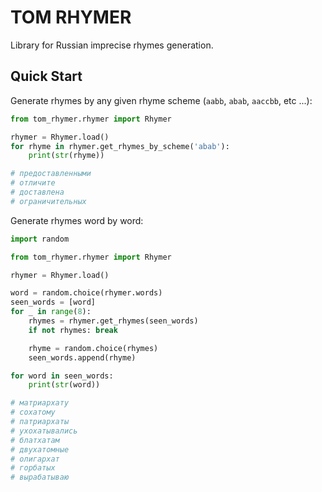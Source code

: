 # TOM RHYMER
Library for Russian imprecise rhymes generation.

## Quick Start
Generate rhymes by any given rhyme scheme (`aabb`, `abab`, `aaccbb`, etc ...):
```python
from tom_rhymer.rhymer import Rhymer

rhymer = Rhymer.load()
for rhyme in rhymer.get_rhymes_by_scheme('abab'):
    print(str(rhyme))

# предоставленными
# отличите
# доставлена
# ограничительных
```
Generate rhymes word by word:
```python
import random

from tom_rhymer.rhymer import Rhymer

rhymer = Rhymer.load()

word = random.choice(rhymer.words)
seen_words = [word]
for _ in range(8):
    rhymes = rhymer.get_rhymes(seen_words)
    if not rhymes: break

    rhyme = random.choice(rhymes)
    seen_words.append(rhyme)

for word in seen_words:
    print(str(word))

# матриархату
# сохатому
# патриархаты
# ухохатывались
# блатхатам
# двухатомные
# олигархат
# горбатых
# вырабатываю
```
